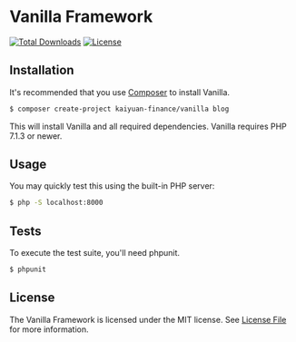 # Vanilla Framework

[![Total Downloads](https://poser.pugx.org/kaiyuan-finance/vanilla-framework/downloads)](https://packagist.org/packages/kaiyuan-finance/vanilla-framework)
[![License](https://poser.pugx.org/kaiyuan-finance/vanilla-framework/license)](https://packagist.org/packages/kaiyuan-finance/vanilla-framework)

## Installation
It's recommended that you use [Composer](https://getcomposer.org/) to install Vanilla.
```bash
$ composer create-project kaiyuan-finance/vanilla blog
```
This will install Vanilla and all required dependencies. Vanilla requires PHP 7.1.3 or newer.

## Usage
You may quickly test this using the built-in PHP server:
```bash
$ php -S localhost:8000
```

## Tests

To execute the test suite, you'll need phpunit.

```bash
$ phpunit
```

## License

The Vanilla Framework is licensed under the MIT license. See [License File](LICENSE.md) for more information.
